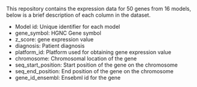 This repository contains the expression data for 50 genes from 16 models, below is a brief description of each column in the dataset.
- Model id: Unique identifier for each model
- gene_symbol: HGNC Gene symbol 
- z_score: gene expression value
- diagnosis: Patient diagnosis
- platform_id: Platform used for obtaining gene expression value
- chromosome: Chromosomal location of the gene
- seq_start_position: Start position of the gene on the chromosome
- seq_end_position:	End position of the gene on the chromosome
- gene_id_ensembl: Ensebml id for the gene 
